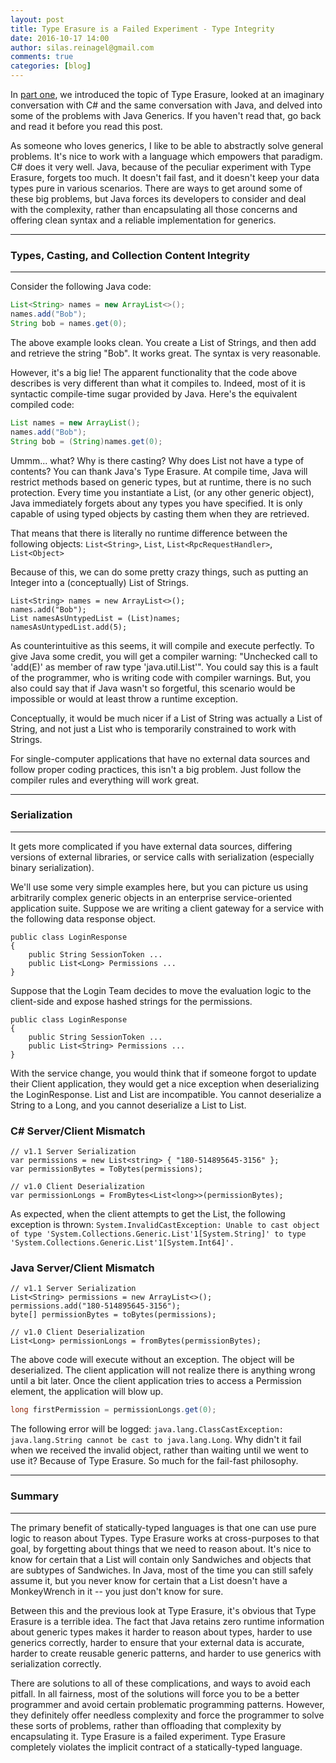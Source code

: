 ```yaml
---
layout: post
title: Type Erasure is a Failed Experiment - Type Integrity
date: 2016-10-17 14:00
author: silas.reinagel@gmail.com
comments: true
categories: [blog]
---
```

In <a href="http://silasreinagel.com/2016/10/11/type-erasure-is-a-failed-experiment-part-1/">part one</a>, we introduced the topic of Type Erasure, looked at an imaginary conversation with C# and the same conversation with Java, and delved into some of the problems with Java Generics. If you haven't read that, go back and read it before you read this post.

As someone who loves generics, I like to be able to abstractly solve general problems. It's nice to work with a language which empowers that paradigm. C# does it very well. Java, because of the peculiar experiment with Type Erasure, forgets too much. It doesn't fail fast, and it doesn't keep your data types pure in various scenarios. There are ways to get around some of these big problems, but Java forces its developers to consider and deal with the complexity, rather than encapsulating all those concerns and offering clean syntax and a reliable implementation for generics.

----

<h3>Types, Casting, and Collection Content Integrity</h3>

----

Consider the following Java code:

``` java
List<String> names = new ArrayList<>();
names.add("Bob");
String bob = names.get(0);         
```

The above example looks clean. You create a List of Strings, and then add and retrieve the string "Bob". It works great. The syntax is very reasonable.

However, it's a big lie! The apparent functionality that the code above describes is very different than what it compiles to. Indeed, most of it is syntactic compile-time sugar provided by Java. Here's the equivalent compiled code:

``` java
List names = new ArrayList();
names.add("Bob");
String bob = (String)names.get(0);
```

Ummm... what? Why is there casting? Why does List not have a type of contents? You can thank Java's Type Erasure. At compile time, Java will restrict methods based on generic types, but at runtime, there is no such protection. Every time you instantiate a List, (or any other generic object), Java immediately forgets about any types you have specified. It is only capable of using typed objects by casting them when they are retrieved.

That means that there is literally no runtime difference between the following objects: <code>List&lt;String&gt;</code>, <code>List</code>, <code>List&lt;RpcRequestHandler&gt;</code>, <code>List&lt;Object&gt;</code>

Because of this, we can do some pretty crazy things, such as putting an Integer into a (conceptually) List of Strings.

<pre><code>List&lt;String&gt; names = new ArrayList&lt;&gt;();
names.add("Bob");
List namesAsUntypedList = (List)names;
namesAsUntypedList.add(5);
</code></pre>

As counterintuitive as this seems, it will compile and execute perfectly. To give Java some credit, you will get a compiler warning: "Unchecked call to 'add(E)' as member of raw type 'java.util.List'". You could say this is a fault of the programmer, who is writing code with compiler warnings. But, you also could say that if Java wasn't so forgetful, this scenario would be impossible or would at least throw a runtime exception.

Conceptually, it would be much nicer if a List of String was actually a List of String, and not just a List who is temporarily constrained to work with Strings.

For single-computer applications that have no external data sources and follow proper coding practices, this isn't a big problem. Just follow the compiler rules and everything will work great.

----

<h3>Serialization</h3>

----

It gets more complicated if you have external data sources, differing versions of external libraries, or service calls with serialization (especially binary serialization).

We'll use some very simple examples here, but you can picture us using arbitrarily complex generic objects in an enterprise service-oriented application suite. Suppose we are writing a client gateway for a service with the following data response object.

<pre><code>public class LoginResponse
{
    public String SessionToken ...
    public List&lt;Long&gt; Permissions ...
}
</code></pre>

Suppose that the Login Team decides to move the evaluation logic to the client-side and expose hashed strings for the permissions.

<pre><code>public class LoginResponse
{
    public String SessionToken ...
    public List&lt;String&gt; Permissions ...
}
</code></pre>

With the service change, you would think that if someone forgot to update their Client application, they would get a nice exception when deserializing the LoginResponse. List<Long> and List<String> are incompatible. You cannot deserialize a String to a Long, and you cannot deserialize a List<String> to List<Long>.

<h3>C# Server/Client Mismatch</h3>

<pre><code>// v1.1 Server Serialization
var permissions = new List&lt;string&gt; { "180-514895645-3156" };
var permissionBytes = ToBytes(permissions);

// v1.0 Client Deserialization
var permissionLongs = FromBytes&lt;List&lt;long&gt;&gt;(permissionBytes);
</code></pre>

As expected, when the client attempts to get the List<long>, the following exception is thrown: `System.InvalidCastException: Unable to cast object of type 'System.Collections.Generic.List'1[System.String]' to type 'System.Collections.Generic.List'1[System.Int64]'.`

<h3>Java Server/Client Mismatch</h3>

<pre><code>// v1.1 Server Serialization
List&lt;String&gt; permissions = new ArrayList&lt;&gt;();
permissions.add("180-514895645-3156");
byte[] permissionBytes = toBytes(permissions);

// v1.0 Client Deserialization
List&lt;Long&gt; permissionLongs = fromBytes(permissionBytes);
</code></pre>

The above code will execute without an exception. The object will be deserialized. The client application will not realize there is anything wrong until a bit later. Once the client application tries to access a Permission element, the application will blow up.

``` java
long firstPermission = permissionLongs.get(0);
```

The following error will be logged: `java.lang.ClassCastException: java.lang.String cannot be cast to java.lang.Long`. Why didn't it fail when we received the invalid object, rather than waiting until we went to use it? Because of Type Erasure. So much for the fail-fast philosophy.

----

### Summary

----

The primary benefit of statically-typed languages is that one can use pure logic to reason about Types. Type Erasure works at cross-purposes to that goal, by forgetting about things that we need to reason about. It's nice to know for certain that a List<Sandwich> will contain only Sandwiches and objects that are subtypes of Sandwiches. In Java, most of the time you can still safely assume it, but you never know for certain that a List<Sandwich> doesn't have a MonkeyWrench in it -- you just don't know for sure.

Between this and the previous look at Type Erasure, it's obvious that Type Erasure is a terrible idea. The fact that Java retains zero runtime information about generic types makes it harder to reason about types, harder to use generics correctly, harder to ensure that your external data is accurate, harder to create reusable generic patterns, and harder to use generics with serialization correctly.

There are solutions to all of these complications, and ways to avoid each pitfall. In all fairness, most of the solutions will force you to be a better programmer and avoid certain problematic programming patterns. However, they definitely offer needless complexity and force the programmer to solve these sorts of problems, rather than offloading that complexity by encapsulating it. Type Erasure is a failed experiment. Type Erasure completely violates the implicit contract of a statically-typed language.
